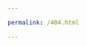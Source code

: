 ```yaml
---

permalink: /404.html

---
```

<html>
    <head>
        <title>404 NOT FOUND</title>
        <meta name="viewport" content="width=device-width, initial-scale=1">
        <link href="https://fonts.lug.ustc.edu.cn/css?family=VT323&display=swap" rel="stylesheet">
        <style>
            .glitch {
                color: white;
                position: relative;
                margin: 0 auto;
            }

            @keyframes noise-anim {
                0% {
                    clip: rect(65px, 9999px, 42px, 0);
                }
                5% {
                    clip: rect(29px, 9999px, 80px, 0);
                }
                10% {
                    clip: rect(67px, 9999px, 44px, 0);
                }
                15% {
                    clip: rect(34px, 9999px, 57px, 0);
                }
                20% {
                    clip: rect(42px, 9999px, 71px, 0);
                }
                25% {
                    clip: rect(98px, 9999px, 45px, 0);
                }
                30% {
                    clip: rect(32px, 9999px, 40px, 0);
                }
                35% {
                    clip: rect(8px, 9999px, 11px, 0);
                }
                40% {
                    clip: rect(5px, 9999px, 37px, 0);
                }
                45% {
                    clip: rect(99px, 9999px, 48px, 0);
                }
                50% {
                    clip: rect(84px, 9999px, 60px, 0);
                }
                55% {
                    clip: rect(45px, 9999px, 72px, 0);
                }
                60% {
                    clip: rect(61px, 9999px, 6px, 0);
                }
                65% {
                    clip: rect(35px, 9999px, 39px, 0);
                }
                70% {
                    clip: rect(74px, 9999px, 3px, 0);
                }
                75% {
                    clip: rect(94px, 9999px, 78px, 0);
                }
                80% {
                    clip: rect(51px, 9999px, 15px, 0);
                }
                85% {
                    clip: rect(52px, 9999px, 84px, 0);
                }
                90% {
                    clip: rect(79px, 9999px, 56px, 0);
                }
                95% {
                    clip: rect(6px, 9999px, 87px, 0);
                }
                100% {
                    clip: rect(95px, 9999px, 35px, 0);
                }
            }

            .glitch:after {
                content: attr(data-text);
                position: absolute;
                left: 2px;
                text-shadow: -1px 0 red;
                top: 0;
                color: white;
                overflow: hidden;
                clip: rect(0, 900px, 0, 0);
                animation: noise-anim 2s infinite linear alternate-reverse;
            }

            @keyframes noise-anim-2 {
                0% {
                    clip: rect(44px, 9999px, 55px, 0);
                }
                5% {
                    clip: rect(78px, 9999px, 31px, 0);
                }
                10% {
                    clip: rect(72px, 9999px, 57px, 0);
                }
                15% {
                    clip: rect(44px, 9999px, 48px, 0);
                }
                20% {
                    clip: rect(11px, 9999px, 55px, 0);
                }
                25% {
                    clip: rect(64px, 9999px, 55px, 0);
                }
                30% {
                    clip: rect(3px, 9999px, 86px, 0);
                }
                35% {
                    clip: rect(86px, 9999px, 15px, 0);
                }
                40% {
                    clip: rect(49px, 9999px, 39px, 0);
                }
                45% {
                    clip: rect(6px, 9999px, 31px, 0);
                }
                50% {
                    clip: rect(3px, 9999px, 37px, 0);
                }
                55% {
                    clip: rect(81px, 9999px, 56px, 0);
                }
                60% {
                    clip: rect(11px, 9999px, 50px, 0);
                }
                65% {
                    clip: rect(6px, 9999px, 9px, 0);
                }
                70% {
                    clip: rect(100px, 9999px, 7px, 0);
                }
                75% {
                    clip: rect(20px, 9999px, 69px, 0);
                }
                80% {
                    clip: rect(36px, 9999px, 69px, 0);
                }
                85% {
                    clip: rect(33px, 9999px, 71px, 0);
                }
                90% {
                    clip: rect(10px, 9999px, 45px, 0);
                }
                95% {
                    clip: rect(21px, 9999px, 94px, 0);
                }
                100% {
                    clip: rect(98px, 9999px, 27px, 0);
                }
            }

            .glitch:before {
                content: attr(data-text);
                position: absolute;
                left: -2px;
                text-shadow: 1px 0 blue;
                top: 0;
                color: white;
                overflow: hidden;
                clip: rect(0, 900px, 0, 0);
                animation: noise-anim-2 3s infinite linear alternate-reverse;
            }
        </style>
        <style>
            body {
                margin: 0;
                box-sizing: border-box;
                height: 100%;
                background-color: #000000;
                background-image: radial-gradient(#11581E, #041607);
                font-family: 'VT323', Helvetica, sans-serif;
                font-size: 1.5rem;
                font-weight: 300;
                color: rgba(128, 255, 128, 0.8);
                text-shadow:
                    0 0 1ex rgba(51, 255, 51, 1),
                    0 0 2px rgba(102, 74, 74, 0.8);
            }

            a {
                color: #fff;
                text-decoration: none;
            }
            a::before {
                content: "[";
            }
            a::after {
                content: "]";
            }

            .overlay {
                pointer-events: none;
                position: absolute;
                width: 100%;
                height: 100%;
                background:
                    repeating-linear-gradient(
                    180deg,
                    rgba(0, 0, 0, 0) 0,
                    rgba(0, 0, 0, 0.3) 50%,
                    rgba(0, 0, 0, 0) 100%);
                background-size: auto 4px;
                z-index: 99;
            }
            .overlay::before {
                content: "";
                pointer-events: none;
                position: absolute;
                display: block;
                top: 0;
                left: 0;
                right: 0;
                bottom: 0;
                width: 100%;
                height: 100%;
                background-image: linear-gradient(
                    0deg,
                    transparent 0%,
                    rgba(32, 128, 32, 0.2) 2%,
                    rgba(32, 128, 32, 0.8) 3%,
                    rgba(32, 128, 32, 0.2) 3%,
                    transparent 100%);
                background-repeat: no-repeat;
                animation: scan 7.5s linear 0s infinite;
            }
            @keyframes scan {
                0% {
                    background-position: 0 -100vh;
                }
                35%, 100% {
                    background-position: 0 100vh;
                }
            }

            .terminal {
                box-sizing: inherit;
                position: absolute;
                height: 100%;
                width: 1000px;
                max-width: 100%;
                padding: 4rem;
            }

            .output {
                color: rgba(128, 255, 128, 0.8);
                text-shadow:
                    0 0 1px rgba(51, 255, 51, 0.4),
                    0 0 2px rgba(255, 255, 255, 0.8);
            }
            .output::before {
                content: "> ";
            }

            .input {
                color: rgba(192, 255, 192, 0.8);
                text-shadow:
                    0 0 1px rgba(51, 255, 51, 0.4),
                    0 0 2px rgba(255, 255, 255, 0.8);
            }
            .input::before {
                content: "$ ";
            }
        </style>
    </head>
    <body>
        <div class="overlay"></div>
        <div class="terminal">
            <h2>ERROR</h2>
            <h1 class="glitch" data-text="404 NOT FOUND">404 NOT FOUND</h1>
            <p class="output">找不到文件或目录</p>
            <p class="output">您要查找的资源可能已被删除，已更改名称或者暂时不可用</p>
            <p class="input">返回 <a href="javascript:history.back()">上一页</a> 或访问 <a href="/">首页</a></p>
        </div>
    </body>
</html>